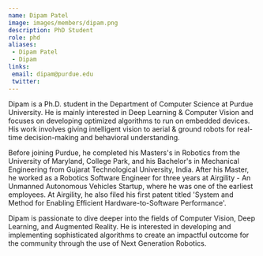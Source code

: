 ```yaml
---
name: Dipam Patel
image: images/members/dipam.png
description: PhD Student
role: phd
aliases:
 - Dipam Patel
 - Dipam
links:
 email: dipam@purdue.edu
 twitter: 
---
```


Dipam is a Ph.D. student in the Department of Computer Science at Purdue University. He is mainly interested in Deep Learning & Computer Vision and focuses on developing optimized algorithms to run on embedded devices. His work involves giving intelligent vision to aerial & ground robots for real-time decision-making and behavioral understanding.
 
Before joining Purdue, he completed his Masters's in Robotics from the University of Maryland, College Park, and his Bachelor's in Mechanical Engineering from Gujarat Technological University, India. After his Master, he worked as a Robotics Software Engineer for three years at Airgility - An Unmanned Autonomous Vehicles Startup, where he was one of the earliest employees. At Airgility, he also filed his first patent titled 'System and Method for Enabling Efficient Hardware-to-Software Performance'.
 
Dipam is passionate to dive deeper into the fields of Computer Vision, Deep Learning, and Augmented Reality. He is interested in developing and implementing sophisticated algorithms to create an impactful outcome for the community through the use of Next Generation Robotics.